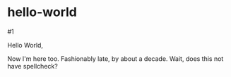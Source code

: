 # hello-world
#1

Hello World, 

Now I'm here too. Fashionably late, by about a decade. Wait, does this not have spellcheck?
